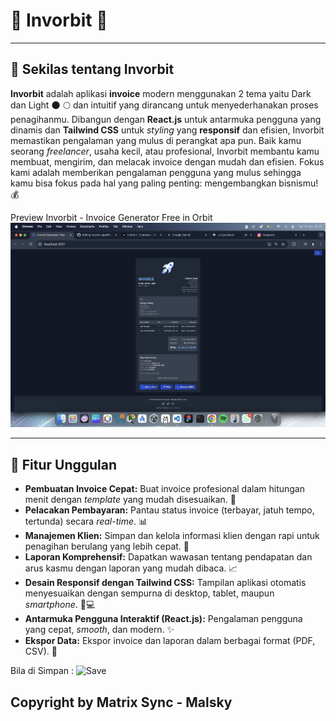 # 🌌 Invorbit 💫

---

## 🚀 Sekilas tentang Invorbit

**Invorbit** adalah aplikasi **invoice** modern menggunakan 2 tema yaitu Dark dan Light 🌑 🌕 dan intuitif yang dirancang untuk menyederhanakan proses penagihanmu. Dibangun dengan **React.js** untuk antarmuka pengguna yang dinamis dan **Tailwind CSS** untuk *styling* yang **responsif** dan efisien, Invorbit memastikan pengalaman yang mulus di perangkat apa pun. Baik kamu seorang *freelancer*, usaha kecil, atau profesional, Invorbit membantu kamu membuat, mengirim, dan melacak invoice dengan mudah dan efisien. Fokus kami adalah memberikan pengalaman pengguna yang mulus sehingga kamu bisa fokus pada hal yang paling penting: mengembangkan bisnismu! 💰

Preview Invorbit - Invoice Generator Free in Orbit 
![Preview](./public/preview.png)

---

## 🌟 Fitur Unggulan

* **Pembuatan Invoice Cepat:** Buat invoice profesional dalam hitungan menit dengan *template* yang mudah disesuaikan. 📝
* **Pelacakan Pembayaran:** Pantau status invoice (terbayar, jatuh tempo, tertunda) secara *real-time*. 📊
* **Manajemen Klien:** Simpan dan kelola informasi klien dengan rapi untuk penagihan berulang yang lebih cepat. 🤝
* **Laporan Komprehensif:** Dapatkan wawasan tentang pendapatan dan arus kasmu dengan laporan yang mudah dibaca. 📈
* **Desain Responsif dengan Tailwind CSS:** Tampilan aplikasi otomatis menyesuaikan dengan sempurna di desktop, tablet, maupun *smartphone*. 📱💻
* **Antarmuka Pengguna Interaktif (React.js):** Pengalaman pengguna yang cepat, *smooth*, dan modern. ✨
* **Ekspor Data:** Ekspor invoice dan laporan dalam berbagai format (PDF, CSV). 💾


Bila di Simpan :
![Save](.public/save.png)

Copyright by Matrix Sync - Malsky
---
